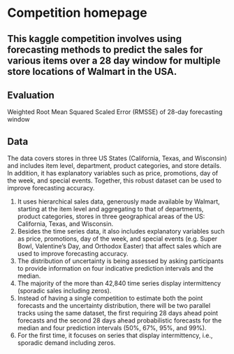 # Competition homepage

## This kaggle competition involves using forecasting methods to predict the sales for various items over a 28 day window for multiple store locations of Walmart in the USA.

## Evaluation
Weighted Root Mean Squared Scaled Error (RMSSE) of 28-day forecasting window

## Data

The data covers stores in three US States (California, Texas, and Wisconsin) and includes item level, department, product categories, and store details. In addition, it has explanatory variables such as price, promotions, day of the week, and special events. Together, this robust dataset can be used to improve forecasting accuracy.

1. It uses hierarchical sales data, generously made available by Walmart, starting at the item level and aggregating to that of departments, product categories, stores in three geographical areas of the US: California, Texas, and Wisconsin.
1. Besides the time series data, it also includes explanatory variables such as price, promotions, day of the week, and special events (e.g. Super Bowl, Valentine’s Day, and Orthodox Easter) that affect sales which are used to improve forecasting accuracy.
1. The distribution of uncertainty is being assessed by asking participants to provide information on four indicative prediction intervals and the median.
1. The majority of the more than 42,840 time series display intermittency (sporadic sales including zeros).
1. Instead of having a single competition to estimate both the point forecasts and the uncertainty distribution, there will be two parallel tracks using the same dataset, the first requiring 28 days ahead point forecasts and the second 28 days ahead probabilistic forecasts for the median and four prediction intervals (50%, 67%, 95%, and 99%).
1. For the first time, it focuses on series that display intermittency, i.e., sporadic demand including zeros.

